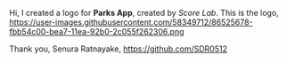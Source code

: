 
Hi, I created a logo for **Parks App**, created by *Score Lab*.
This is the logo,
https://user-images.githubusercontent.com/58349712/86525678-fbb54c00-bea7-11ea-92b0-2c055f262306.png


Thank you,
Senura Ratnayake,
https://github.com/SDR0512

